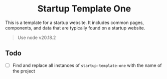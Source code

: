 <h1 align="center">Startup Template One</h1>

This is a template for a startup website. It includes common pages, components, and data that are typically found on a startup website.

> Use node v20.18.2

## Todo

- [ ] Find and replace all instances of `startup-template-one` with the name of the project
